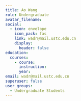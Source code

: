 ```yaml
---
title: Ao Wang
role: Undergraduate
avatar_filename: 
social:
  - icon: envelope
    icon_pack: fas
    link: wadr@mail.ustc.edu.cn
    display: 
      header: false
education:
  courses:
    - course:
      instruction:
      year:
email: wadr@mail.ustc.edu.cn
superuser: false
user_groups:
  - Undergraduate Students
---
```

